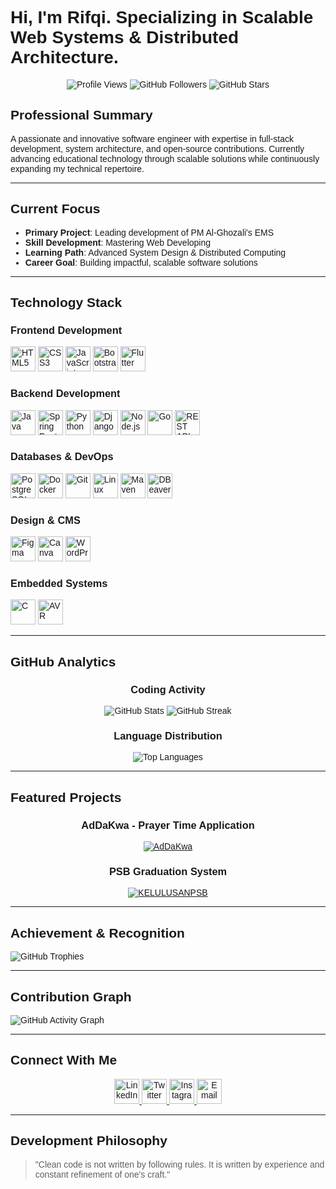 # Hi, I'm Rifqi. Specializing in Scalable Web Systems & Distributed Architecture.

<div align="center">

![Profile Views](https://komarev.com/ghpvc/?username=lovaire&label=Profile%20Views&color=blueviolet&style=flat)
![GitHub Followers](https://img.shields.io/github/followers/lovaire?label=Followers&style=flat)
![GitHub Stars](https://img.shields.io/github/stars/lovaire?affiliations=OWNER%2CCOLLABORATOR&style=flat)

</div>

## Professional Summary

A passionate and innovative software engineer with expertise in full-stack development, system architecture, and open-source contributions. Currently advancing educational technology through scalable solutions while continuously expanding my technical repertoire.

---

## Current Focus

- **Primary Project**: Leading development of PM Al-Ghozali's EMS
- **Skill Development**: Mastering Web Developing
- **Learning Path**: Advanced System Design & Distributed Computing
- **Career Goal**: Building impactful, scalable software solutions

---

## Technology Stack

### Frontend Development
<p>
  <img src="https://cdn.jsdelivr.net/gh/devicons/devicon/icons/html5/html5-original.svg" alt="HTML5" width="40" height="40"/>
  <img src="https://cdn.jsdelivr.net/gh/devicons/devicon/icons/css3/css3-original.svg" alt="CSS3" width="40" height="40"/>
  <img src="https://cdn.jsdelivr.net/gh/devicons/devicon/icons/javascript/javascript-original.svg" alt="JavaScript" width="40" height="40"/>
  <img src="https://cdn.jsdelivr.net/gh/devicons/devicon/icons/bootstrap/bootstrap-original.svg" alt="Bootstrap" width="40" height="40"/>
  <img src="https://cdn.jsdelivr.net/gh/devicons/devicon/icons/flutter/flutter-original.svg" alt="Flutter" width="40" height="40"/>
</p>

### Backend Development
<p>
  <img src="https://cdn.jsdelivr.net/gh/devicons/devicon/icons/java/java-original.svg" alt="Java" width="40" height="40"/>
  <img src="https://cdn.jsdelivr.net/gh/devicons/devicon/icons/spring/spring-original.svg" alt="Spring Boot" width="40" height="40"/>
  <img src="https://cdn.jsdelivr.net/gh/devicons/devicon/icons/python/python-original.svg" alt="Python" width="40" height="40"/>
  <img src="https://cdn.jsdelivr.net/gh/devicons/devicon/icons/django/django-plain.svg" alt="Django" width="40" height="40"/>
  <img src="https://cdn.jsdelivr.net/gh/devicons/devicon/icons/nodejs/nodejs-original.svg" alt="Node.js" width="40" height="40"/>
  <img src="https://cdn.jsdelivr.net/gh/devicons/devicon/icons/go/go-original.svg" alt="Go" width="40" height="40"/>
  <img src="https://img.shields.io/badge/REST%20API-FF6C37?style=flat&logo=web&logoColor=white" alt="REST API" height="40"/>
</p>

### Databases & DevOps
<p>
  <img src="https://cdn.jsdelivr.net/gh/devicons/devicon/icons/postgresql/postgresql-original.svg" alt="PostgreSQL" width="40" height="40"/>
  <img src="https://cdn.jsdelivr.net/gh/devicons/devicon/icons/docker/docker-original.svg" alt="Docker" width="40" height="40"/>
  <img src="https://cdn.jsdelivr.net/gh/devicons/devicon/icons/git/git-original.svg" alt="Git" width="40" height="40"/>
  <img src="https://cdn.jsdelivr.net/gh/devicons/devicon/icons/linux/linux-original.svg" alt="Linux" width="40" height="40"/>
  <img src="https://cdn.jsdelivr.net/gh/devicons/devicon/icons/maven/maven-original.svg" alt="Maven" width="40" height="40"/>
  <img src="https://cdn.jsdelivr.net/gh/devicons/devicon/icons/dbeaver/dbeaver-original.svg" alt="DBeaver" width="40" height="40"/>
</p>

### Design & CMS
<p>
  <img src="https://cdn.jsdelivr.net/gh/devicons/devicon/icons/figma/figma-original.svg" alt="Figma" width="40" height="40"/>
  <img src="https://cdn.jsdelivr.net/gh/devicons/devicon/icons/canva/canva-original.svg" alt="Canva" width="40" height="40"/>
  <img src="https://cdn.jsdelivr.net/gh/devicons/devicon/icons/wordpress/wordpress-original.svg" alt="WordPress" width="40" height="40"/>
</p>

### Embedded Systems
<p>
  <img src="https://cdn.jsdelivr.net/gh/devicons/devicon/icons/c/c-original.svg" alt="C" width="40" height="40"/>
  <img src="https://img.shields.io/badge/AVR-00599C?style=flat&logo=atmel&logoColor=white" alt="AVR" height="40"/>
</p>

---

## GitHub Analytics

<div align="center">

### Coding Activity
![GitHub Stats](https://github-readme-stats.vercel.app/api?username=lovaire&show_icons=true&theme=default&hide_title=true)
![GitHub Streak](https://github-readme-streak-stats.herokuapp.com/?user=lovaire&theme=default)

### Language Distribution
![Top Languages](https://github-readme-stats.vercel.app/api/top-langs/?username=lovaire&layout=compact&theme=default&langs_count=8)

</div>

---

## Featured Projects

<div align="center">

### AdDaKwa - Prayer Time Application
[![AdDaKwa](https://github-readme-stats.vercel.app/api/pin/?username=lovaire&repo=addakwa&theme=default)](https://github.com/lovaire/addakwa)

### PSB Graduation System
[![KELULUSANPSB](https://github-readme-stats.vercel.app/api/pin/?username=lovaire&repo=KELULUSANPSB&theme=default)](https://github.com/lovaire/KELULUSANPSB)

</div>

---

## Achievement & Recognition

![GitHub Trophies](https://github-profile-trophy.vercel.app/?username=lovaire&theme=flat&no-frame=true&no-bg=true&margin-w=4)

---

## Contribution Graph

![GitHub Activity Graph](https://github-readme-activity-graph.vercel.app/graph?username=lovaire&theme=github)

---

## Connect With Me

<p align="center">
  <a href="https://linkedin.com/in/rifqirahmat" target="_blank">
    <img src="https://cdn.jsdelivr.net/gh/devicons/devicon/icons/linkedin/linkedin-original.svg" alt="LinkedIn" width="40" height="40"/>
  </a>
  <a href="https://twitter.com/AkadeMichie" target="_blank">
    <img src="https://cdn.jsdelivr.net/gh/devicons/devicon/icons/twitter/twitter-original.svg" alt="Twitter" width="40" height="40"/>
  </a>
  <a href="https://instagram.com/rifqirahmaat" target="_blank">
    <img src="https://img.icons8.com/fluency/48/000000/instagram-new.png" alt="Instagram" width="40" height="40"/>
  </a>
  <a href="mailto:rifqi.rahmatuloh@ui.ac.id" target="_blank">
    <img src="https://img.icons8.com/fluency/48/000000/gmail.png" alt="Email" width="40" height="40"/>
  </a>
</p>

---

## Development Philosophy

> "Clean code is not written by following rules. It is written by experience and constant refinement of one's craft."

<style>
  @import url('https://fonts.googleapis.com/css2?family=Plus+Jakarta+Sans:wght@300;400;500;600;700&display=swap');
  
  * {
    font-family: 'Plus Jakarta Sans', sans-serif;
  }
</style>
